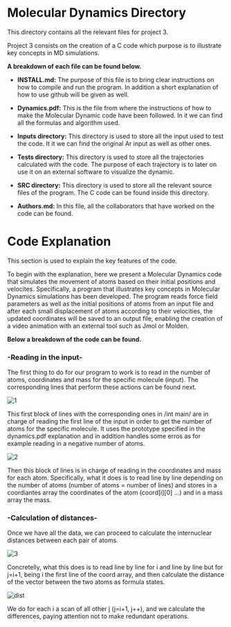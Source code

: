 # Molecular Dynamics Directory

This directory contains all the relevant files for project 3.

Project 3 consists on the creation of a C code which purpose is to illustrate key concepts in MD simulations.

**A breakdown of each file can be found below.**

- **INSTALL.md:** The purpose of this file is to bring clear instructions on how to compile and run the program. In addition a short explanation of how to use github will be given as well.

- **Dynamics.pdf:** This is the file from where the instructions of how to make the Molecular Dynamic code have been followed. In it we can find all the formulas and algorithm used.

- **Inputs directory:** This directory is used to store all the input used to test the code. It it we can find the original Ar input as well as other ones.

- **Tests directory:** This directory is used to store all the trajectories calculated with the code. The purpose of each trajectory is to later on use it on an external software to visualize the dynamic.

- **SRC directory:** This directory is used to store all the relevant source files of the program. The C code can be found inside this directory.

- **Authors.md:** In this file, all the collaborators that have worked on the code can be found.


# Code Explanation

This section is used to explain the key features of the code.

To begin with the explanation, here we present a Molecular Dynamics code that simulates the movement of atoms based on their initial positions and velocites. Specifically, a program that illustrates key concepts in Molecular Dynamics simulations has been developed. The program reads force field parameters as well as the initial positions of atoms from an input file and after each small displacement of atoms according to their velocities, the updated coordinates will be saved to an output file, enabling the creation of a video animation with an external tool such as Jmol or Molden.

**Below a breakdown of the code can be found.**

### -Reading in the input-
The first thing to do for our program to work is to read in the number of atoms, coordinates and mass for the specific molecule (input). The corresponding lines that perform these actions can be found next.

![1](https://github.com/user-attachments/assets/5ffac3c6-c0c0-458d-b66c-13e1ccfec4f0)

This first block of lines with the corresponding ones in /int main/ are in charge of reading the first line of the input in order to get the number of atoms for the specific molecule. It uses the prototype specified in the dynamics.pdf explanation and in addition handles some erros as for example reading in a negative number of atoms.

![2](https://github.com/user-attachments/assets/2a492804-0a14-42f3-a54e-f0d02e395bd5)

Then this block of lines is in charge of reading in the coordinates and mass for each atom. Specifically, what it does is to read line by line depending on the number of atoms (number of atoms = number of lines) and stores in a coordiantes array the coordinates of the atom (coord[i][0] ...) and in a mass array the mass.

### -Calculation of distances-
Once we have all the data, we can proceed to calculate the internuclear distances between each pair of atoms.

![3](https://github.com/user-attachments/assets/541d906f-e538-4959-ac58-698982f49ab7)

Concretelly, what this does is to read line by line for i and line by line but for j=i+1, being i the first line of the coord array, and then calculate the distance of the vector between the two atoms as formula states.

![dist](https://github.com/user-attachments/assets/8ecfb9b6-b163-49dd-b4ee-7af7065cdca4)

We do for each i a scan of all other j (j=i+1, j++), and we calculate the differences, paying attention not to make redundant operations.
